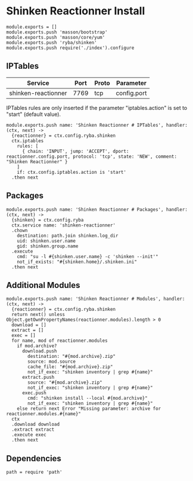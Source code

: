 
# Shinken Reactionner Install

    module.exports = []
    module.exports.push 'masson/bootstrap'
    module.exports.push 'masson/core/yum'
    module.exports.push 'ryba/shinken'
    module.exports.push require('./index').configure

## IPTables

| Service             | Port  | Proto | Parameter        |
|---------------------|-------|-------|------------------|
| shinken-reactionner | 7769  |  tcp  |    config.port   |

IPTables rules are only inserted if the parameter "iptables.action" is set to
"start" (default value).

    module.exports.push name: 'Shinken Reactionner # IPTables', handler: (ctx, next) ->
      {reactionner} = ctx.config.ryba.shinken
      ctx.iptables
        rules: [
          { chain: 'INPUT', jump: 'ACCEPT', dport: reactionner.config.port, protocol: 'tcp', state: 'NEW', comment: "Shinken Reactionner" }
        ]
        if: ctx.config.iptables.action is 'start'
      .then next

## Packages

    module.exports.push name: 'Shinken Reactionner # Packages', handler: (ctx, next) ->
      {shinken} = ctx.config.ryba
      ctx.service name: 'shinken-reactionner'
      .chown
        destination: path.join shinken.log_dir
        uid: shinken.user.name
        gid: shinken.group.name
      .execute
        cmd: "su -l #{shinken.user.name} -c 'shinken --init'"
        not_if_exists: "#{shinken.home}/.shinken.ini"
      .then next

## Additional Modules

    module.exports.push name: 'Shinken Reactionner # Modules', handler: (ctx, next) ->
      {reactionner} = ctx.config.ryba.shinken
      return next() unless Object.getOwnPropertyNames(reactionner.modules).length > 0
      download = []
      extract = []
      exec = []
      for name, mod of reactionner.modules
        if mod.archive?
          download.push
            destination: "#{mod.archive}.zip"
            source: mod.source
            cache_file: "#{mod.archive}.zip"
            not_if_exec: "shinken inventory | grep #{name}"
          extract.push
            source: "#{mod.archive}.zip"
            not_if_exec: "shinken inventory | grep #{name}"
          exec.push
            cmd: "shinken install --local #{mod.archive}"
            not_if_exec: "shinken inventory | grep #{name}"
        else return next Error "Missing parameter: archive for reactionner.modules.#{name}"
      ctx
      .download download
      .extract extract
      .execute exec
      .then next

## Dependencies

    path = require 'path'

